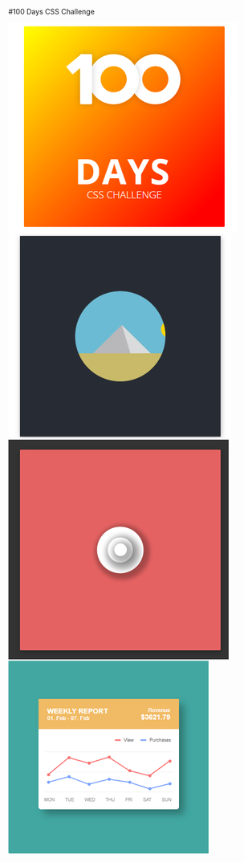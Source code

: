 #100 Days CSS Challenge

![Day 1](./images/1.png)
![Day 3](./images/3.png)
![Day 4](./images/4.png)
![Day 5](./images/5.png)
